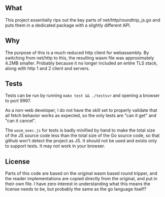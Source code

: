 ## What
This project essentially rips out the key parts of net/http/roundtrip_js.go and puts
them in a dedicated package with a slightly different API.

## Why
The purpose of this is a much reduced http client for webassembly.  By switching from
net/http to this, the resulting wasm file was approximately 4.2MB smaller.  Probably
because it no longer included an entire TLS stack, along with http 1 and 2 client and
servers.

## Tests
Tests can be run by running `make test && ./testsvr` and opening a browser to port 9997.

As a non-web developer, I do not have the skill set to properly validate that all fetch
behavior works as expected, so the only tests are "can it get" and "can it cancel".

The `wasm_exec.js` for tests is badly minified by hand to make the total size of the JS
source code less than the total size of the Go source code, so that github won't detect
the project as JS.  It should not be used and exists only to support tests.  It may not
work in your browser.

## License
Parts of this code are based on the original wasm based round tripper, and the reader
implementations are copied directly from the original, and put in their own file.  I
have zero interest in understanding what this means the license needs to be, but
probably the same as the go language itself?
